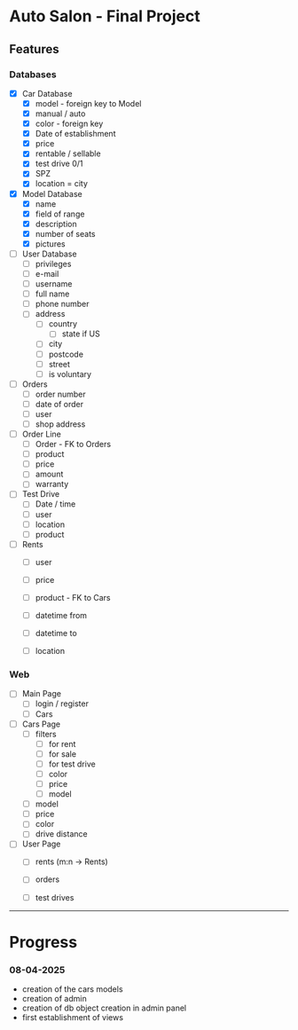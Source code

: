 # Auto Salon - Final Project

## Features

### Databases
 - [x] Car Database
   - [x] model - foreign key to Model
   - [x] manual / auto
   - [x] color - foreign key
   - [x] Date of establishment
   - [x] price
   - [x] rentable / sellable
   - [x] test drive 0/1
   - [x] SPZ
   - [x] location = city

- [x] Model Database
  - [x] name
  - [x] field of range
  - [x] description
  - [x] number of seats
  - [x] pictures

- [ ] User Database
  - [ ] privileges
  - [ ] e-mail
  - [ ] username
  - [ ] full name
  - [ ] phone number
  - [ ] address
    - [ ] country
      - [ ] state if US
    - [ ] city
    - [ ] postcode
    - [ ] street
    - [ ] is voluntary

- [ ] Orders
  - [ ] order number
  - [ ] date of order
  - [ ] user
  - [ ] shop address

-[ ] Order Line
  - [ ] Order - FK to Orders
  - [ ] product
  - [ ] price
  - [ ] amount
  - [ ] warranty

- [ ] Test Drive
  - [ ] Date / time
  - [ ] user
  - [ ] location
  - [ ] product

- [ ] Rents
  - [ ] user
  - [ ] price
  - [ ] product - FK to Cars
  - [ ] datetime from
  - [ ] datetime to
  - [ ] location


### Web

- [ ] Main Page
  - [ ] login / register
  - [ ] Cars

- [ ] Cars Page
  - [ ] filters
    - [ ] for rent
    - [ ] for sale
    - [ ] for test drive
    - [ ] color
    - [ ] price
    - [ ] model
  - [ ] model
  - [ ] price
  - [ ] color
  - [ ] drive distance

- [ ] User Page
  - [ ] rents (m:n -> Rents)
  - [ ] orders
  - [ ] test drives


------------

# Progress
### 08-04-2025
- creation of the cars models
- creation of admin
- creation of db object creation in admin panel
- first establishment of views